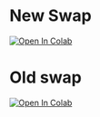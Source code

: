 New Swap 
=============================
[![Open In Colab](https://colab.research.google.com/assets/colab-badge.svg)](https://colab.research.google.com/github/epg900/face/blob/main/face_swap_3.ipynb)

Old swap
=============================
[![Open In Colab](https://colab.research.google.com/assets/colab-badge.svg)](https://colab.research.google.com/github/epg900/face/blob/main/e_roop.ipynb)

